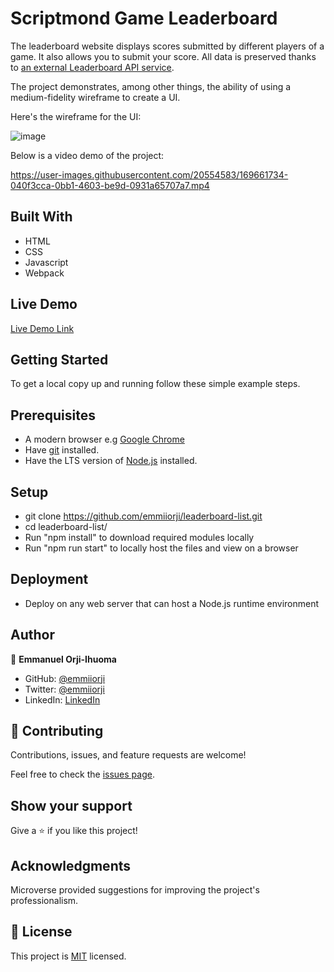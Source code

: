 # Scriptmond Game Leaderboard

The leaderboard website displays scores submitted by different players of a game. It also allows you to submit your score. All data is preserved thanks to [an external Leaderboard API service](https://www.notion.so/microverse/Leaderboard-API-service-24c0c3c116974ac49488d4eb0267ade3).

The project demonstrates, among other things, the ability of using a medium-fidelity wireframe to create a UI.

Here's the wireframe for the UI:

![image](https://user-images.githubusercontent.com/20554583/169661654-46aaf05b-616f-4ca9-9f51-8aa86bdeeb36.png)


Below is a video demo of the project:



https://user-images.githubusercontent.com/20554583/169661734-040f3cca-0bb1-4603-be9d-0931a65707a7.mp4


## Built With

- HTML
- CSS
- Javascript
- Webpack

## Live Demo

[Live Demo Link](https://emmiiorji.github.io/leaderboard-list/)


## Getting Started

To get a local copy up and running follow these simple example steps.

## Prerequisites

- A modern browser e.g [Google Chrome](https://www.google.com/chrome/)
- Have [git](https://git-scm.com/downloads) installed.
- Have the LTS version of [Node.js](https://nodejs.org/en/download/) installed.

## Setup

- git clone https://github.com/emmiiorji/leaderboard-list.git
- cd leaderboard-list/
- Run "npm install" to download required modules locally
- Run "npm run start" to locally host the files and view on a browser

## Deployment

- Deploy on any web server that can host a Node.js runtime environment



## Author

👤 **Emmanuel Orji-Ihuoma**

- GitHub: [@emmiiorji](https://github.com/emmiiorji)
- Twitter: [@emmiiorji](https://twitter.com/emmiiorji)
- LinkedIn: [LinkedIn](https://linkedin.com/in/emmanuel-orji-2a8317121)



## 🤝 Contributing

Contributions, issues, and feature requests are welcome!

Feel free to check the [issues page](../../issues/).

## Show your support

Give a ⭐️ if you like this project!

## Acknowledgments

Microverse provided suggestions for improving the project's professionalism.

## 📝 License

This project is [MIT](./LICENSE) licensed.
